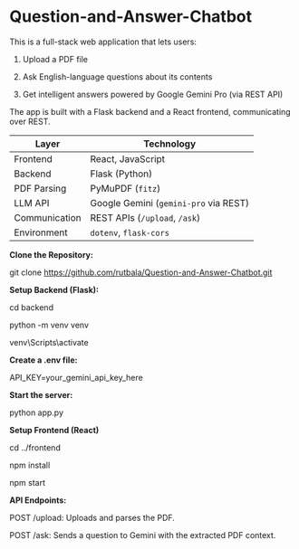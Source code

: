 # Question-and-Answer-Chatbot

This is a full-stack web application that lets users:

1. Upload a PDF file

2. Ask English-language questions about its contents

3. Get intelligent answers powered by Google Gemini Pro (via REST API)

The app is built with a Flask backend and a React frontend, communicating over REST.


| Layer         | Technology                            |
| ------------- | ------------------------------------- |
| Frontend      | React, JavaScript                     |
| Backend       | Flask (Python)                        |
| PDF Parsing   | PyMuPDF (`fitz`)                      |
| LLM API       | Google Gemini (`gemini-pro` via REST) |
| Communication | REST APIs (`/upload`, `/ask`)         |
| Environment   | `dotenv`, `flask-cors`                |


**Clone the Repository:**
   
git clone https://github.com/rutbala/Question-and-Answer-Chatbot.git


**Setup Backend (Flask):**
   
cd backend

python -m venv venv

venv\Scripts\activate


**Create a .env file:**

API_KEY=your_gemini_api_key_here


**Start the server:**

python app.py


**Setup Frontend (React)**

cd ../frontend

npm install

npm start



**API Endpoints:**

POST /upload: Uploads and parses the PDF.


POST /ask: Sends a question to Gemini with the extracted PDF context.


